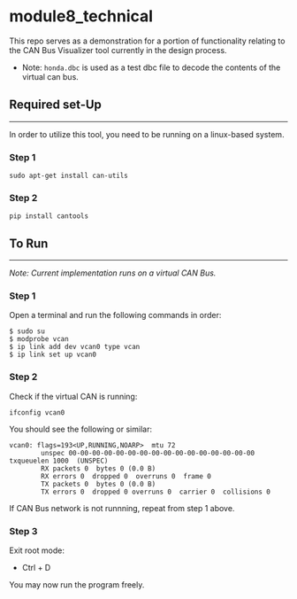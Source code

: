 # module8_technical
This repo serves as a demonstration for a portion of functionality relating to the CAN Bus Visualizer tool currently in the design process.

* Note: `honda.dbc` is used as a test dbc file to decode the contents of the virtual can bus.

## Required set-Up
-------
In order to utilize this tool, you need to be running on a linux-based system.

### Step 1
`sudo apt-get install can-utils`
### Step 2
`pip install cantools`

## To Run
----
<i>Note: Current implementation runs on a virtual CAN Bus.</i>

### Step 1
Open a terminal and run the following commands in order:
```
$ sudo su
$ modprobe vcan
$ ip link add dev vcan0 type vcan
$ ip link set up vcan0
```
### Step 2
Check if the virtual CAN is running:

`ifconfig vcan0`

You should see the following or similar:

```
vcan0: flags=193<UP,RUNNING,NOARP>  mtu 72
        unspec 00-00-00-00-00-00-00-00-00-00-00-00-00-00-00-00  txqueuelen 1000  (UNSPEC)
        RX packets 0  bytes 0 (0.0 B)
        RX errors 0  dropped 0  overruns 0  frame 0
        TX packets 0  bytes 0 (0.0 B)
        TX errors 0  dropped 0 overruns 0  carrier 0  collisions 0
```

If CAN Bus network is not runnning, repeat from step 1 above.

### Step 3
Exit root mode:
- Ctrl + D

You may now run the program freely.